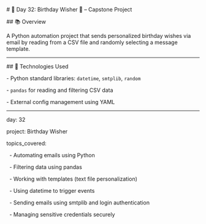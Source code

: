\# 🎉 Day 32: Birthday Wisher 💌 – Capstone Project



\## 📚 Overview

A Python automation project that sends personalized birthday wishes via email by reading from a CSV file and randomly selecting a message template.



---



\## 🔧 Technologies Used

\- Python standard libraries: `datetime`, `smtplib`, `random`

\- `pandas` for reading and filtering CSV data

\- External config management using YAML



---



day: 32

project: Birthday Wisher

topics\_covered:

&nbsp; - Automating emails using Python

&nbsp; - Filtering data using pandas

&nbsp; - Working with templates (text file personalization)

&nbsp; - Using datetime to trigger events

&nbsp; - Sending emails using smtplib and login authentication

&nbsp; - Managing sensitive credentials securely

&nbsp;

&nbsp; 



